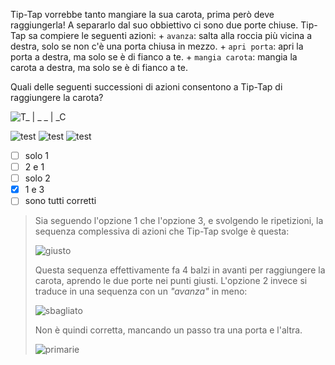 Tip-Tap vorrebbe tanto mangiare la sua carota, prima però deve raggiungerla!
A separarlo dal suo obbiettivo ci sono due porte chiuse. Tip-Tap sa compiere le seguenti azioni: + `avanza`: salta alla roccia più vicina a destra, solo se non c'è una porta chiusa in mezzo. + `apri porta`: apri la porta a destra, ma solo se è di fianco a te. + `mangia carota`: mangia la carota a destra, ma solo se è di fianco a te.

Quali delle seguenti successioni di azioni consentono a Tip-Tap di raggiungere la carota?

![T_ | _ _ | _C](fig.asy)

![test](opz1.asy)
![test](opz2.asy)
![test](opz3.asy)

- [ ] solo $1$
- [ ] $2$ e $1$
- [ ] solo $2$
- [x] $1$ e $3$
- [ ] sono tutti corretti

> Sia seguendo l'opzione $1$ che l'opzione $3$, e svolgendo le ripetizioni, la sequenza complessiva di azioni che Tip-Tap svolge è questa:
>
> ![giusto](giusto.asy)
>
> Questa sequenza effettivamente fa 4 balzi in avanti per raggiungere la carota, aprendo le due porte nei punti giusti.
> L'opzione $2$ invece si traduce in una sequenza con un _"avanza"_ in meno:
>
> ![sbagliato](sbagliato.asy)
>
> Non è quindi corretta, mancando un passo tra una porta e l'altra.
>
> ![primarie](8-primarie.asy)

